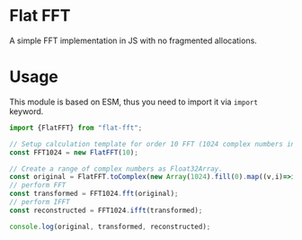 # Flat FFT
A simple FFT implementation in JS with no fragmented allocations.

# Usage
This module is based on ESM, thus you need to import it via `import` keyword.
```js
import {FlatFFT} from "flat-fft";

// Setup calculation template for order 10 FFT (1024 complex numbers in length)
const FFT1024 = new FlatFFT(10);

// Create a range of complex numbers as Float32Array.
const original = FlatFFT.toComplex(new Array(1024).fill(0).map((v,i)=>i));
// perform FFT
const transformed = FFT1024.fft(original);
// perform IFFT
const reconstructed = FFT1024.ifft(transformed);

console.log(original, transformed, reconstructed);
```
